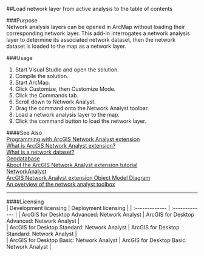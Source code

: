 ##Load network layer from active analysis to the table of contents

###Purpose  
Network analysis layers can be opened in ArcMap without loading their corresponding network layer. This add-in interrogates a network analysis layer to determine its associated network dataset, then the network dataset is loaded to the map as a network layer.  


###Usage
1. Start Visual Studio and open the solution.  
1. Compile the solution.  
1. Start ArcMap.  
1. Click Customize, then Customize Mode.  
1. Click the Commands tab.  
1. Scroll down to Network Analyst.  
1. Drag the command onto the Network Analyst toolbar.  
1. Load a network analysis layer to the map.  
1. Click the command button to load the network layer.  







####See Also  
[Programming with ArcGIS Network Analyst extension](http://desktopdev.arcgis.com/search/?q=Programming%20with%20ArcGIS%20Network%20Analyst%20extension&p=0&language=en&product=arcobjects-sdk-dotnet&version=&n=15&collection=help)  
[What is ArcGIS Network Analyst extension?](http://desktopdev.arcgis.com/search/?q=What%20is%20ArcGIS%20Network%20Analyst%20extension%3F&p=0&language=en&product=arcobjects-sdk-dotnet&version=&n=15&collection=help)  
[What is a network dataset?](http://desktopdev.arcgis.com/search/?q=What%20is%20a%20network%20dataset%3F&p=0&language=en&product=arcobjects-sdk-dotnet&version=&n=15&collection=help)  
[Geodatabase](http://desktopdev.arcgis.com/search/?q=Geodatabase&p=0&language=en&product=arcobjects-sdk-dotnet&version=&n=15&collection=help)  
[About the ArcGIS Network Analyst extension tutorial](http://desktopdev.arcgis.com/search/?q=About%20the%20ArcGIS%20Network%20Analyst%20extension%20tutorial&p=0&language=en&product=arcobjects-sdk-dotnet&version=&n=15&collection=help)  
[NetworkAnalyst](http://desktopdev.arcgis.com/search/?q=NetworkAnalyst&p=0&language=en&product=arcobjects-sdk-dotnet&version=&n=15&collection=help)  
[ArcGIS Network Analyst extension Object Model Diagram](http://desktopdev.arcgis.com/search/?q=ArcGIS%20Network%20Analyst%20extension%20Object%20Model%20Diagram&p=0&language=en&product=arcobjects-sdk-dotnet&version=&n=15&collection=help)  
[An overview of the network analyst toolbox](http://desktopdev.arcgis.com/search/?q=An%20overview%20of%20the%20network%20analyst%20toolbox&p=0&language=en&product=arcobjects-sdk-dotnet&version=&n=15&collection=help)  


---------------------------------

####Licensing  
| Development licensing | Deployment licensing | 
| :------------- | :------------- | 
| ArcGIS for Desktop Advanced: Network Analyst | ArcGIS for Desktop Advanced: Network Analyst |  
| ArcGIS for Desktop Standard: Network Analyst | ArcGIS for Desktop Standard: Network Analyst |  
| ArcGIS for Desktop Basic: Network Analyst | ArcGIS for Desktop Basic: Network Analyst |  


